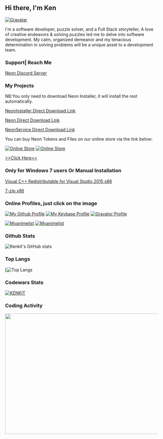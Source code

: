 ## Hi there, I'm Ken

[![Gravatar](https://www.gravatar.com/avatar/4cf219ac1c45d5b609ae3c4c6d2ff95c?s=200)](https://en.gravatar.com/kennedycheskaki1)

I'm a software developer, puzzle solver, and a Full Stack storyteller,  A love of creative endeavors & solving puzzles led me to delve into software development.  My calm, organized demeanor and my tenacious determination in solving problems will be a unique asset to a development team.

### Support| Reach Me
[Neon Discord Server](https://discord.gg/8G9p8XK4n8)

### My Projects
NB:You only need to download Neon Installer, it will install the rest automatically.

[NeonInstaller Direct Download Link](https://github.com/kenkit/neon_installer/releases/latest)

[Neon Direct Download Link](https://github.com/kenkit/neon/releases/latest)

[NeonService Direct Download Link](https://github.com/kenkit/neon_service/releases/latest)

You can buy Neon Tokens and Files on our online store via the link below:

[![Online Store](https://i.imgur.com/Y0hDOKS.png)](https://store.deaddevice.com/)
[![Online Store](https://i.imgur.com/IJBOTsJ.png)](https://store.deaddevice.com/)

[>>Click Here<<](https://store.deaddevice.com/)

### Only for Windows 7 users Or Manual Installation

[Visual C++ Redistributable for Visual Studio 2015 x86](https://www.microsoft.com/en-us/download/details.aspx?id=48145)

[7-zip x86](https://www.7-zip.org/download.html)

### Online Profiles, just click on the image

[![My Github Profile](https://repository-images.githubusercontent.com/199973389/5af0d380-e599-11e9-9a4f-c50e3bbde951)](https://github.com/kenkit/)
[![My Keybase Profile](https://media-exp1.licdn.com/dms/image/C560BAQF8gk9zhALfhw/company-logo_200_200/0/1530817510701?e=2159024400&v=beta&t=1zL3X-CMnf7cCFs21vh_0yVFJTmTJHg7lma3lqvuZGE)](https://keybase.io/kenkit)
[![Gravator Profile](https://secure.gravatar.com/blavatar/ba513b2a98257a7e0428a4b663875aff?s=200)](https://en.gravatar.com/kennedycheskaki1)

[![Myanimelist](https://malsignature.com/?/view?username=kenkit&style=normal)](https://myanimelist.net/animelist/kenkit&sclick=1)
[![Myanimelist](https://myanimelist.net/signature/kenkit.png)](https://myanimelist.net/animelist/kenkit&sclick=1)
### Github Stats
![Kenkit's GitHub stats](https://github-readme-stats.vercel.app/api?username=kenkit&show_icons=true&theme=radical)

### Top Langs
[![Top Langs](https://github-readme-stats.vercel.app/api/top-langs/?username=kenkit&theme=prussian&layout=compact)

### Codewars Stats
[![KENKIT](https://www.codewars.com/users/kenkit/badges/large)](https://www.codewars.com/users/kenkit)


### Coding Activity
<img src="https://wakatime.com/share/@Sage/248720b9-6ccd-4cf8-a45d-0801fa388c3b.svg"  width="528" height="396" />
